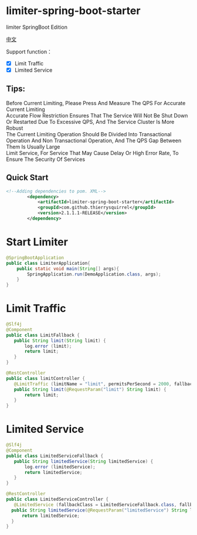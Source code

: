 #   limiter-spring-boot-starter

limiter SpringBoot  Edition

[中文](./README_zh_CN.md)

Support function：
- [x] Limit Traffic
- [x] Limited Service

## Tips:
  Before Current Limiting, Please Press And Measure The QPS For Accurate Current Limiting  
  Accurate Flow Restriction Ensures That The Service Will Not Be Shut Down Or Restarted Due To Excessive QPS, And The Service Cluster Is More Robust  
  The Current Limiting Operation Should Be Divided Into Transactional Operation And Non Transactional Operation, And The QPS Gap Between Them Is Usually Large  
  Limit Service, For Service That May Cause Delay Or High Error Rate, To Ensure The Security Of Services  
      
##  Quick Start

```xml
<!--Adding dependencies to pom. XML-->
        <dependency>
            <artifactId>limiter-spring-boot-starter</artifactId>
            <groupId>com.github.thierrysquirrel</groupId>
            <version>2.1.1.1-RELEASE</version>
        </dependency>
```

#   Start Limiter

 ```java
 @SpringBootApplication
 public class LimiterApplication{
     public static void main(String[] args){
         SpringApplication.run(DemoApplication.class, args);
     }  
 }
 ```
 
 #  Limit Traffic
 
 ```java
@Slf4j
@Component
public class LimitFallback {
    public String limit(String limit) {
        log.error (limit);
        return limit;
    }
}

 @RestController
 public class limitController {
    @LimitTraffic (limitName = "limit", permitsPerSecond = 2000, fallbackClass = LimitFallback.class, fallbackMethod = "limit")
 	public String limit(@RequestParam("limit") String limit) {
 		return limit;
 	}
 }
 ```

 #  Limited Service
 
  ```java
 @Slf4j
 @Component
 public class LimitedServiceFallback {
     public String limitedService(String limitedService) {
         log.error (limitedService);
         return limitedService;
     }
 }
 
  @RestController
  public class LimitedServiceController {
     @LimitedService (fallbackClass = LimitedServiceFallback.class, fallbackMethod = "limitedService")
  	public String limitedService(@RequestParam("limitedService") String limitedService) {
  		return limitedService;
  	}
  }
  ```